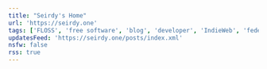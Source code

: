 ```yaml
---
title: "Seirdy's Home"
url: 'https://seirdy.one'
tags: ['FLOSS', 'free software', 'blog', 'developer', 'IndieWeb', 'federation', 'minimalism', 'gemini', 'programming socks']
updatesFeed: 'https://seirdy.one/posts/index.xml'
nsfw: false
rss: true
---
```

